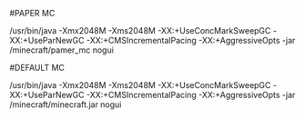 #PAPER MC

/usr/bin/java -Xmx2048M -Xms2048M  -XX:+UseConcMarkSweepGC -XX:+UseParNewGC -XX:+CMSIncrementalPacing  -XX:+AggressiveOpts  -jar /minecraft/pamer_mc nogui

#DEFAULT MC

/usr/bin/java -Xmx2048M -Xms2048M  -XX:+UseConcMarkSweepGC -XX:+UseParNewGC -XX:+CMSIncrementalPacing  -XX:+AggressiveOpts  -jar /minecraft/minecraft.jar nogui
